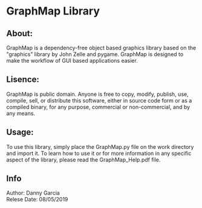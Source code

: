 # GraphMap Library
## About:
GraphMap is a dependency-free object based graphics library based on the "graphics" library by John Zelle and pygame. GraphMap is designed to make the workflow of GUI based applications easier.
## Lisence:
GraphMap is public domain. Anyone is free to copy, modify, publish, use, compile, sell, or
distribute this software, either in source code form or as a compiled
binary, for any purpose, commercial or non-commercial, and by any
means.
## Usage:
To use this library, simply place the GraphMap.py file on the work directory and import it. To learn how to use it or for more information in any specific aspect of the library, please read the GraphMap_Help.pdf file.
## Info
Author: Danny Garcia<br/>
Relese Date: 08/05/2019<br/>
